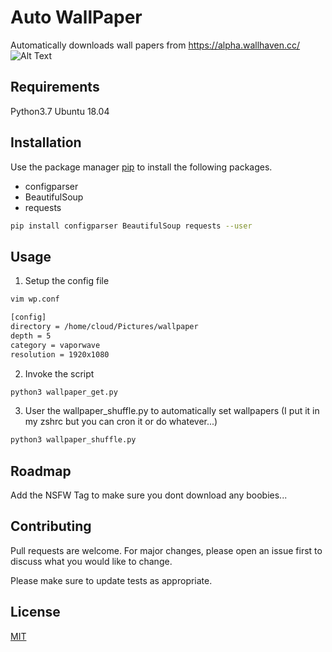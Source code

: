 # Auto WallPaper

Automatically downloads wall papers from https://alpha.wallhaven.cc/
![Alt Text](https://i.imgur.com/8o2jGMp.gif)
## Requirements

Python3.7 
Ubuntu 18.04

## Installation

Use the package manager [pip](https://pip.pypa.io/en/stable/) to install the following packages.
- configparser
- BeautifulSoup
- requests

```bash
pip install configparser BeautifulSoup requests --user
```

## Usage
1. Setup the config file

```bash
vim wp.conf

[config]
directory = /home/cloud/Pictures/wallpaper
depth = 5
category = vaporwave
resolution = 1920x1080
```

2. Invoke the script
```bash
python3 wallpaper_get.py
```

3. User the wallpaper_shuffle.py to automatically set wallpapers (I put it in my zshrc but you can cron it or do whatever...)
```bash
python3 wallpaper_shuffle.py
```

## Roadmap
Add the NSFW Tag to make sure you dont download any boobies...

## Contributing
Pull requests are welcome. For major changes, please open an issue first to discuss what you would like to change.

Please make sure to update tests as appropriate.

## License
[MIT](https://choosealicense.com/licenses/mit/)
